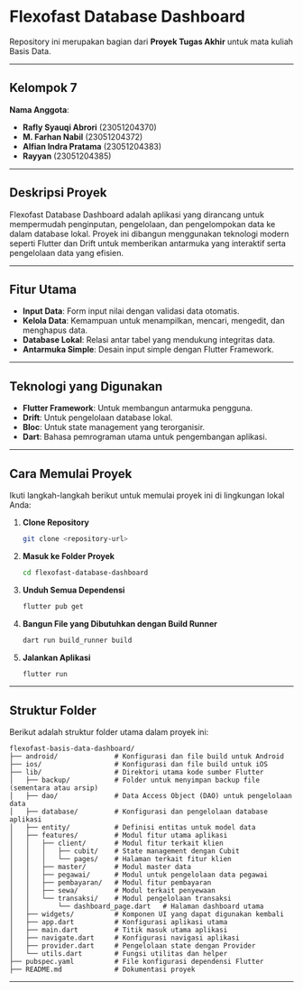 # **Flexofast Database Dashboard**

Repository ini merupakan bagian dari **Proyek Tugas Akhir** untuk mata kuliah Basis Data.

---

## **Kelompok 7**

**Nama Anggota**:

- **Rafly Syauqi Abrori** (23051204370)  
- **M. Farhan Nabil** (23051204372)  
- **Alfian Indra Pratama** (23051204383)  
- **Rayyan** (23051204385)  

---

## **Deskripsi Proyek**
Flexofast Database Dashboard adalah aplikasi yang dirancang untuk mempermudah penginputan, pengelolaan, dan pengelompokan data ke dalam database lokal. Proyek ini dibangun menggunakan teknologi modern seperti Flutter dan Drift untuk memberikan antarmuka yang interaktif serta pengelolaan data yang efisien.

---

## **Fitur Utama**
- **Input Data**: Form input nilai dengan validasi data otomatis.
- **Kelola Data**: Kemampuan untuk menampilkan, mencari, mengedit, dan menghapus data.
- **Database Lokal**: Relasi antar tabel yang mendukung integritas data.
- **Antarmuka Simple**: Desain input simple dengan Flutter Framework.

---

## **Teknologi yang Digunakan**
- **Flutter Framework**: Untuk membangun antarmuka pengguna.
- **Drift**: Untuk pengelolaan database lokal.
- **Bloc**: Untuk state management yang terorganisir.
- **Dart**: Bahasa pemrograman utama untuk pengembangan aplikasi.

---

## **Cara Memulai Proyek**
Ikuti langkah-langkah berikut untuk memulai proyek ini di lingkungan lokal Anda:

1. **Clone Repository**
   ```bash
   git clone <repository-url>
   ```

2. **Masuk ke Folder Proyek**
   ```bash
   cd flexofast-database-dashboard
   ```

3. **Unduh Semua Dependensi**
   ```bash
   flutter pub get
   ```

4. **Bangun File yang Dibutuhkan dengan Build Runner**
   ```bash
   dart run build_runner build
   ```

5. **Jalankan Aplikasi**
   ```bash
   flutter run
   ```

---

## **Struktur Folder**

Berikut adalah struktur folder utama dalam proyek ini:

```
flexofast-basis-data-dashboard/
├── android/              # Konfigurasi dan file build untuk Android
├── ios/                  # Konfigurasi dan file build untuk iOS
├── lib/                  # Direktori utama kode sumber Flutter
│   ├── backup/           # Folder untuk menyimpan backup file (sementara atau arsip)
│   ├── dao/              # Data Access Object (DAO) untuk pengelolaan data
│   ├── database/         # Konfigurasi dan pengelolaan database aplikasi
│   ├── entity/           # Definisi entitas untuk model data
│   ├── features/         # Modul fitur utama aplikasi
│   │   ├── client/       # Modul fitur terkait klien
│   │   │   ├── cubit/    # State management dengan Cubit
│   │   │   └── pages/    # Halaman terkait fitur klien
│   │   ├── master/       # Modul master data
│   │   ├── pegawai/      # Modul untuk pengelolaan data pegawai
│   │   ├── pembayaran/   # Modul fitur pembayaran
│   │   ├── sewa/         # Modul terkait penyewaan
│   │   └── transaksi/    # Modul pengelolaan transaksi
│   │       └── dashboard_page.dart   # Halaman dashboard utama
│   ├── widgets/          # Komponen UI yang dapat digunakan kembali
│   ├── app.dart          # Konfigurasi aplikasi utama
│   ├── main.dart         # Titik masuk utama aplikasi
│   ├── navigate.dart     # Konfigurasi navigasi aplikasi
│   ├── provider.dart     # Pengelolaan state dengan Provider
│   └── utils.dart        # Fungsi utilitas dan helper
├── pubspec.yaml          # File konfigurasi dependensi Flutter
├── README.md             # Dokumentasi proyek
```

---



